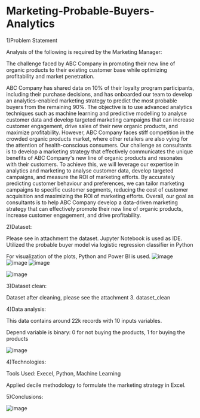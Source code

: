 # Marketing-Probable-Buyers-Analytics

1)Problem Statement

Analysis of the following is required by the Marketing Manager:

The challenge faced by ABC Company in promoting their new line of organic products to their existing customer base while optimizing profitability and market penetration.

ABC Company has shared data on 10% of their loyalty program participants, including their purchase decisions, and has onboarded our team to develop an analytics-enabled marketing strategy to predict the most probable buyers from the remaining 90%. The objective is to use advanced analytics techniques such as machine learning and predictive modelling to analyse customer data and develop targeted marketing campaigns that can increase customer engagement, drive sales of their new organic products, and maximize profitability.
However, ABC Company faces stiff competition in the crowded organic products market, where other retailers are also vying for the attention of health-conscious consumers. Our challenge as consultants is to develop a marketing strategy that effectively communicates the unique benefits of ABC Company's new line of organic products and resonates with their customers.
To achieve this, we will leverage our expertise in analytics and marketing to analyse customer data, develop targeted campaigns, and measure the ROI of marketing efforts. By accurately predicting customer behaviour and preferences, we can tailor marketing campaigns to specific customer segments, reducing the cost of customer acquisition and maximizing the ROI of marketing efforts.
Overall, our goal as consultants is to help ABC Company develop a data-driven marketing strategy that can effectively promote their new line of organic products, increase customer engagement, and drive profitability.

2)Dataset:

Please see in attachment the dataset.
Jupyter Notebook is used as IDE. Utilized the probable buyer model via logistic regression classifier in Python

For visualization of the plots, Python and Power BI is used.
![image](https://user-images.githubusercontent.com/129491801/236492815-a14b80ba-3d32-4fcd-ac2e-0d859c04b3c0.png)
![image](https://user-images.githubusercontent.com/129491801/236492833-b891e9bb-87ec-4aea-af59-67a3870d9f15.png)
![image](https://user-images.githubusercontent.com/129491801/236493205-cbec1177-b73b-4082-a77b-47b669779e9a.png)

![image](https://user-images.githubusercontent.com/129491801/233613977-53e9abd5-f04f-421b-8ed0-104101bbabb0.png)


3)Dataset clean:


Dataset after cleaning, please see the attachment 3. dataset_clean



4)Data analysis:


This data contains around 22k records with 10 inputs variables.

Depend variable is binary: 0 for not buying the products, 1 for buying the products

![image](https://user-images.githubusercontent.com/129491801/236492558-1229309e-c967-405c-8a00-32c6cd527f8b.png)



4)Technologies: 

Tools Used: Execel, Python, Machine Learning


Applied decile methodology to formulate the marketing strategy in Excel.


5)Conclusions: 


![image](https://user-images.githubusercontent.com/129491801/233120978-bbfad782-c924-4383-97c8-228717004457.png)

